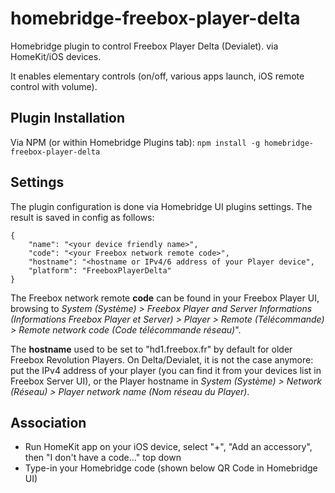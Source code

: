 # homebridge-freebox-player-delta
Homebridge plugin to control Freebox Player Delta (Devialet). via HomeKit/iOS devices.

It enables elementary controls (on/off, various apps launch, iOS remote control with volume).

## Plugin Installation
Via NPM (or within Homebridge Plugins tab): `npm install -g homebridge-freebox-player-delta`

## Settings

The plugin configuration is done via Homebridge UI plugins settings.
The result is saved in config as follows:
```
{
	"name": "<your device friendly name>",
	"code": "<your Freebox network remote code>",
	"hostname": "<hostname or IPv4/6 address of your Player device",
	"platform": "FreeboxPlayerDelta"
}
```

The Freebox network remote **code** can be found in your Freebox Player UI, browsing to _System (Système) > Freebox Player and Server Informations (Informations Freebox Player et Server) >  Player > Remote (Télécommande) > Remote network code (Code télécommande réseau)_".

The **hostname** used to be set to "hd1.freebox.fr" by default for older Freebox Revolution Players.
On Delta/Devialet, it is not the case anymore: put the IPv4 address of your player (you can find it from your devices list in Freebox Server UI), or the Player hostname in _System (Système) > Network (Réseau) > Player network name (Nom réseau du Player)_.

## Association

- Run HomeKit app on your iOS device, select "+", "Add an accessory", then "I don't have a code..." top down
- Type-in your Homebridge code (shown below QR Code in Homebridge UI)
